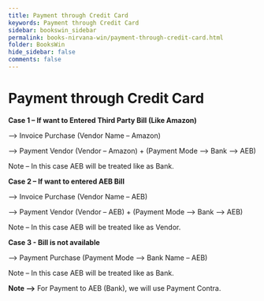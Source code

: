 ```yaml
---
title: Payment through Credit Card
keywords: Payment through Credit Card
sidebar: bookswin_sidebar
permalink: books-nirvana-win/payment-through-credit-card.html
folder: BooksWin
hide_sidebar: false
comments: false
---
```


# Payment through Credit Card



**Case 1 – If want to Entered Third Party Bill (Like Amazon)**

–> Invoice Purchase (Vendor Name – Amazon)

–> Payment Vendor (Vendor – Amazon) + (Payment Mode –> Bank –> AEB)

Note – In this case AEB will be treated like as Bank.



**Case 2 – If want to entered AEB Bill**

–> Invoice Purchase (Vendor Name – AEB)

–> Payment Vendor (Vendor – AEB) + (Payment Mode –> Bank –> AEB)

Note – In this case AEB will be treated like as Vendor.



**Case 3 -  Bill is not available**

–> Payment Purchase (Payment Mode –> Bank Name – AEB)

Note – In this case AEB will be treated like as Bank.


**Note –>** For Payment to AEB (Bank), we will use Payment Contra.
